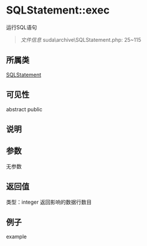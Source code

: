 # SQLStatement::exec
运行SQL语句
> *文件信息* suda\archive\SQLStatement.php: 25~115
## 所属类 

[SQLStatement](../SQLStatement.md)

## 可见性

abstract  public  
## 说明



## 参数

无参数

## 返回值
类型：integer
 返回影响的数据行数目

## 例子

example